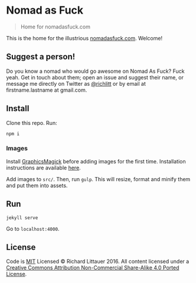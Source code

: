 Nomad as Fuck
==============

> Home for nomadasfuck.com

This is the home for the illustrious [nomadasfuck.com](https://nomadasfuck.com). Welcome!

## Suggest a person!

Do you know a nomad who would go awesome on Nomad As Fuck? Fuck yeah. Get in touch about them; open an issue and suggest their name, or message me directly on Twitter as [@richlitt](https://twitter.com/richlitt) or by email at firstname.lastname at gmail.com.

## Install

Clone this repo. Run:

```
npm i
```

### Images

Install [GraphicsMagick](http://www.graphicsmagick.org/index.html) before adding images for the first time. Installation instructions are available [here](https://www.npmjs.com/package/gulp-image-resize#graphicsmagick-or-imagemagick).

Add images to `src/`. Then, run `gulp`. This will resize, format and minify them and put them into assets.


## Run

```
jekyll serve
```

Go to `localhost:4000`.

## License

Code is [MIT](LICENSE) Licensed © Richard Littauer 2016. All content licensed under a [Creative Commons Attribution Non-Commercial Share-Alike 4.0 Ported License](http://creativecommons.org/licenses/cc-by-sa/4.0/).
